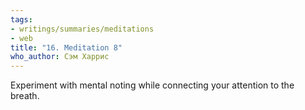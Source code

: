 ```yaml
---
tags:
- writings/summaries/meditations
- web
title: "16. Meditation 8"
who_author: Сэм Харрис
---
```


Experiment with mental noting while connecting your attention to the breath.